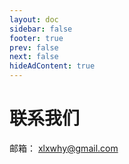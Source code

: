 ```yaml
---
layout: doc
sidebar: false
footer: true
prev: false
next: false 
hideAdContent: true
---
```



# 联系我们

邮箱： xlxwhy@gmail.com   























